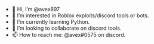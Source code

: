 - 👋 Hi, I’m @avex897
- 👀 I’m interested in Roblox exploits/discord tools or bots.
- 🌱 I’m currently learning Python.
- 💞️ I’m looking to collaborate on discord tools.
- 📫 How to reach me: @avex#0575 on discord.

<!---
avex897/avex897 is a ✨ special ✨ repository because its `README.md` (this file) appears on your GitHub profile.
You can click the Preview link to take a look at your changes.
--->
